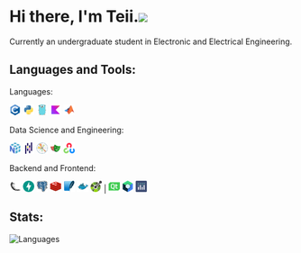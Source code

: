 # Hi there, I'm Teii.<img src="https://media.giphy.com/media/mGcNjsfWAjY5AEZNw6/giphy.gif" width="50">
Currently an undergraduate student in Electronic and Electrical Engineering.

## Languages and Tools:

Languages:

<code><img height="20" src="https://raw.githubusercontent.com/devicons/devicon/master/icons/c/c-original.svg"></code>
<code><img height="20" src="https://raw.githubusercontent.com/devicons/devicon/master/icons/python/python-original.svg"></code>
<code><img height="20" src="https://raw.githubusercontent.com/devicons/devicon/master/icons/go/go-original.svg"></code>
<code><img height="20" src="https://raw.githubusercontent.com/devicons/devicon/master/icons/kotlin/kotlin-original.svg"></code>
<code><img height="20" src="https://raw.githubusercontent.com/devicons/devicon/master/icons/matlab/matlab-original.svg"></code>

Data Science and Engineering:

<code><img height="20" src="https://raw.githubusercontent.com/devicons/devicon/master/icons/numpy/numpy-original.svg"></code>
<code><img height="20" src="https://github.com/devicons/devicon/blob/master/icons/pandas/pandas-original.svg"></code>
<code><img height="20" src="https://raw.githubusercontent.com/devicons/devicon/master/icons/matplotlib/matplotlib-original.svg"></code>
<code><img height="20" src="https://raw.githubusercontent.com/devicons/devicon/master/icons/playwright/playwright-original.svg"></code>
<code><img height="20" src="https://raw.githubusercontent.com/devicons/devicon/master/icons/opencv/opencv-original.svg"></code>

Backend and Frontend:

<code><img height="20" src="https://raw.githubusercontent.com/devicons/devicon/master/icons/flask/flask-original.svg"></code>
<code><img height="20" src="https://raw.githubusercontent.com/devicons/devicon/master/icons/fastapi/fastapi-original.svg"></code>
<code><img height="20" src="https://raw.githubusercontent.com/devicons/devicon/master/icons/postgresql/postgresql-original.svg"></code>
<code><img height="20" src="https://raw.githubusercontent.com/devicons/devicon/master/icons/redis/redis-original.svg"></code>
<code><img height="20" src="https://raw.githubusercontent.com/devicons/devicon/master/icons/sqlite/sqlite-original.svg"></code>
<code><img height="20" src="https://raw.githubusercontent.com/devicons/devicon/master/icons/docker/docker-original.svg"></code>
<code><img height="20" src="https://raw.githubusercontent.com/devicons/devicon/master/icons/openapi/openapi-original.svg"></code>
 |
<code><img height="20" src="https://raw.githubusercontent.com/devicons/devicon/master/icons/qt/qt-original.svg"></code>
<code><img height="20" src="https://raw.githubusercontent.com/devicons/devicon/master/icons/jetpackcompose/jetpackcompose-original.svg"></code>
<code><img height="20" src="https://raw.githubusercontent.com/devicons/devicon/master/icons/plotly/plotly-original.svg"></code>


## Stats:

![Languages](https://github-readme-stats.vercel.app/api/top-langs/?username=davidli218&&show_icons=true&hide_border=true&theme=graywhite&layout=compact&langs_count=8)
